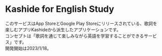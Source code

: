 

# Kashide for English Study
このサービスはApp StoreとGoogle Play Storeにリリースされている、歌詞を楽しむアプリKashideから派生したアプリケーションです。<br>
コンセプトは「歌詞を通じて楽しみながら英語を学習することができるサービス」です。<br>
開発開始は2023/1/18。<br>